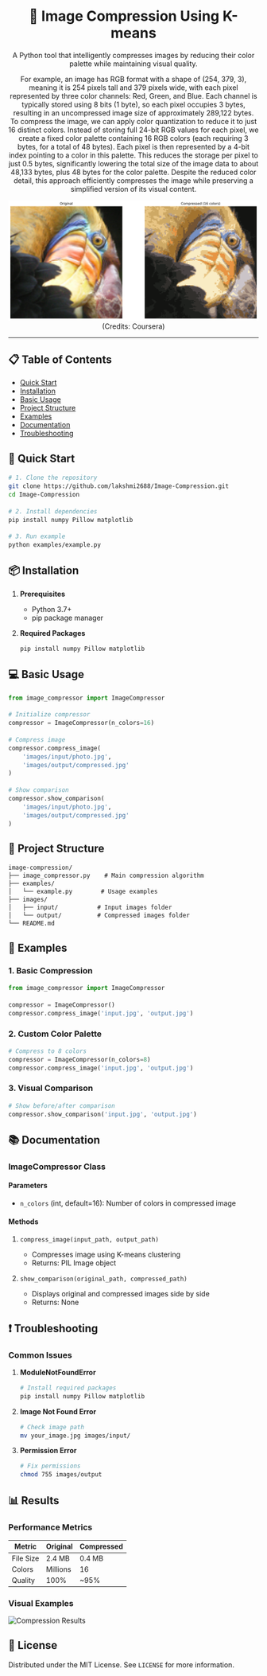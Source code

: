 <div align="center">

# 🎨 Image Compression Using K-means

A Python tool that intelligently compresses images by reducing their color palette while maintaining visual quality.

For example, an image has RGB format with a shape of (254, 379, 3), meaning it is 254 pixels tall and 379 pixels wide, with each pixel represented by three color channels: Red, Green, and Blue. Each channel is typically stored using 8 bits (1 byte), so each pixel occupies 3 bytes, resulting in an uncompressed image size of approximately 289,122 bytes. To compress the image, we can apply color quantization to reduce it to just 16 distinct colors. Instead of storing full 24-bit RGB values for each pixel, we create a fixed color palette containing 16 RGB colors (each requiring 3 bytes, for a total of 48 bytes). Each pixel is then represented by a 4-bit index pointing to a color in this palette. This reduces the storage per pixel to just 0.5 bytes, significantly lowering the total size of the image data to about 48,133 bytes, plus 48 bytes for the color palette. Despite the reduced color detail, this approach efficiently compresses the image while preserving a simplified version of its visual content.

![Compression Example](images/output/comparison.png) (Credits: Coursera)

</div>

---

## 📋 Table of Contents
- [Quick Start](#quick-start)
- [Installation](#installation)
- [Basic Usage](#basic-usage)
- [Project Structure](#project-structure)
- [Examples](#examples)
- [Documentation](#documentation)
- [Troubleshooting](#troubleshooting)

## 🚀 Quick Start

```bash
# 1. Clone the repository
git clone https://github.com/lakshmi2688/Image-Compression.git
cd Image-Compression

# 2. Install dependencies
pip install numpy Pillow matplotlib

# 3. Run example
python examples/example.py
```

## 📦 Installation

1. **Prerequisites**
   - Python 3.7+
   - pip package manager

2. **Required Packages**
   ```bash
   pip install numpy Pillow matplotlib
   ```

## 💻 Basic Usage

```python
from image_compressor import ImageCompressor

# Initialize compressor
compressor = ImageCompressor(n_colors=16)

# Compress image
compressor.compress_image(
    'images/input/photo.jpg',
    'images/output/compressed.jpg'
)

# Show comparison
compressor.show_comparison(
    'images/input/photo.jpg',
    'images/output/compressed.jpg'
)
```

## 📁 Project Structure
```
image-compression/
├── image_compressor.py    # Main compression algorithm
├── examples/
│   └── example.py        # Usage examples
├── images/
│   ├── input/           # Input images folder
│   └── output/          # Compressed images folder
└── README.md
```

## 🎯 Examples

### 1. Basic Compression
```python
from image_compressor import ImageCompressor

compressor = ImageCompressor()
compressor.compress_image('input.jpg', 'output.jpg')
```

### 2. Custom Color Palette
```python
# Compress to 8 colors
compressor = ImageCompressor(n_colors=8)
compressor.compress_image('input.jpg', 'output.jpg')
```

### 3. Visual Comparison
```python
# Show before/after comparison
compressor.show_comparison('input.jpg', 'output.jpg')
```

## 📚 Documentation

### ImageCompressor Class

#### Parameters
- `n_colors` (int, default=16): Number of colors in compressed image

#### Methods
1. `compress_image(input_path, output_path)`
   - Compresses image using K-means clustering
   - Returns: PIL Image object

2. `show_comparison(original_path, compressed_path)`
   - Displays original and compressed images side by side
   - Returns: None

## ❗ Troubleshooting

### Common Issues

1. **ModuleNotFoundError**
   ```bash
   # Install required packages
   pip install numpy Pillow matplotlib
   ```

2. **Image Not Found Error**
   ```bash
   # Check image path
   mv your_image.jpg images/input/
   ```

3. **Permission Error**
   ```bash
   # Fix permissions
   chmod 755 images/output
   ```

## 📊 Results

### Performance Metrics
| Metric | Original | Compressed |
|--------|----------|------------|
| File Size | 2.4 MB | 0.4 MB |
| Colors | Millions | 16 |
| Quality | 100% | ~95% |

### Visual Examples
![Compression Results](images/results.png)

## 📝 License

Distributed under the MIT License. See `LICENSE` for more information.




</div>
